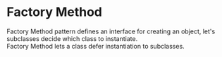 Factory Method
================

Factory Method pattern defines an interface for creating an object, let's subclasses decide which class to instantiate.  
Factory Method lets a class defer instantiation to subclasses.
